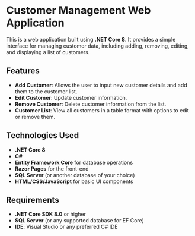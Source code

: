 # Customer Management Web Application

This is a web application built using **.NET Core 8**. It provides a simple interface for managing customer data, including adding, removing, editing, and displaying a list of customers.

## Features

- **Add Customer**: Allows the user to input new customer details and add them to the customer list.
- **Edit Customer**: Update customer information.
- **Remove Customer**: Delete customer information from the list.
- **Customer List**: View all customers in a table format with options to edit or remove them.

## Technologies Used

- **.NET Core 8**
- **C#**
- **Entity Framework Core** for database operations
- **Razor Pages** for the front-end
- **SQL Server** (or another database of your choice)
- **HTML/CSS/JavaScript** for basic UI components

## Requirements

- **.NET Core SDK 8.0** or higher
- **SQL Server** (or any supported database for EF Core)
- **IDE**: Visual Studio or any preferred C# IDE

